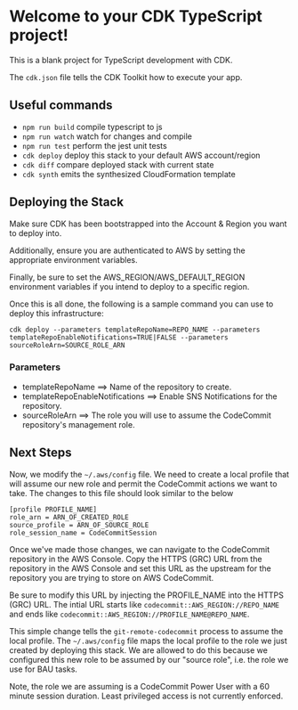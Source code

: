 # Welcome to your CDK TypeScript project!

This is a blank project for TypeScript development with CDK.

The `cdk.json` file tells the CDK Toolkit how to execute your app.

## Useful commands

 * `npm run build`   compile typescript to js
 * `npm run watch`   watch for changes and compile
 * `npm run test`    perform the jest unit tests
 * `cdk deploy`      deploy this stack to your default AWS account/region
 * `cdk diff`        compare deployed stack with current state
 * `cdk synth`       emits the synthesized CloudFormation template

## Deploying the Stack
Make sure CDK has been bootstrapped into the Account & Region you want to deploy into.

Additionally, ensure you are authenticated to AWS by setting the appropriate environment variables.

Finally, be sure to set the AWS_REGION/AWS_DEFAULT_REGION environment variables if you intend to deploy to a specific region.

Once this is all done, the following is a sample command you can use to deploy this infrastructure:

`cdk deploy --parameters templateRepoName=REPO_NAME --parameters templateRepoEnableNotifications=TRUE|FALSE --parameters sourceRoleArn=SOURCE_ROLE_ARN`

### Parameters
* templateRepoName ==> Name of the repository to create.
* templateRepoEnableNotifications ==> Enable SNS Notifications for the repository.
* sourceRoleArn ==> The role you will use to assume the CodeCommit repository's management role.

## Next Steps
Now, we modify the `~/.aws/config` file.  We need to create a local profile that will assume our new role and permit the CodeCommit actions we want to take.
The changes to this file should look similar to the below
```text
[profile PROFILE_NAME]
role_arn = ARN_OF_CREATED_ROLE
source_profile = ARN_OF_SOURCE_ROLE
role_session_name = CodeCommitSession
```
Once we've made those changes, we can navigate to the CodeCommit repository in the AWS Console.  Copy the HTTPS (GRC) URL from the repository
in the AWS Console and set this URL as the upstream for the repository you are trying to store on AWS CodeCommit. 

Be sure to modify this URL by injecting the PROFILE_NAME into the HTTPS (GRC) URL.  The intial URL starts like `codecommit::AWS_REGION://REPO_NAME`
and ends like `codecommit::AWS_REGION://PROFILE_NAME@REPO_NAME`.

This simple change tells the `git-remote-codecommit` process to assume the local profile.  The `~/.aws/config` file maps the local profile to
the role we just created by deploying this stack.  We are allowed to do this because we configured this new role to be assumed by our "source role", 
i.e. the role we use for BAU tasks.  

Note, the role we are assuming is a CodeCommit Power User with a 60 minute session duration.  Least privileged access is not currently enforced.